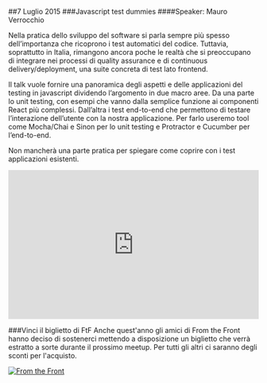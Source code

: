 ##7 Luglio 2015
###Javascript test dummies
####Speaker: Mauro Verrocchio

Nella pratica dello sviluppo del software si parla sempre più spesso dell’importanza che ricoprono i test automatici del codice. Tuttavia, soprattutto in Italia, rimangono ancora poche le realtà che si preoccupano di integrare nei processi di quality assurance e di continuous delivery/deployment, una suite concreta di test lato frontend.

Il talk vuole fornire una panoramica degli aspetti e delle applicazioni del testing in javascript dividendo l’argomento in due macro aree. Da una parte lo unit testing, con esempi che vanno dalla semplice funzione ai componenti React più complessi. Dall’altra i test end-to-end che permettono di testare l’interazione dell’utente con la nostra applicazione.
Per farlo useremo tool come Mocha/Chai e Sinon per lo unit testing e Protractor e Cucumber per l’end-to-end.

Non mancherà una parte pratica per spiegare come coprire con i test applicazioni esistenti.

<div class="frame">		
  <iframe src="https://www.google.com/maps/embed?pb=!1m18!1m12!1m3!1d2797.0069000733693!2d9.20309423016357!3d45.48980579943327!2m3!1f0!2f0!3f0!3m2!1i1024!2i768!4f13.1!3m3!1m2!1s0x0000000000000000%3A0xf85d28f3d532d3b5!2sCopernico+Milano!5e0!3m2!1sen!2sit!4v1431020946555" width="100%" height="300" frameborder="0" style="border:0"></iframe>		
</div>

###Vinci il biglietto di FtF
Anche quest'anno gli amici di From the Front hanno deciso di sostenerci mettendo a disposizione un biglietto che verrà estratto a sorte durante il prossimo meetup. Per tutti gli altri ci saranno degli sconti per l'acquisto.

[![From the Front](http://blog.fromthefront.it/assets/img/ftf2015-banner.png)](http://2015.fromthefront.it/)
